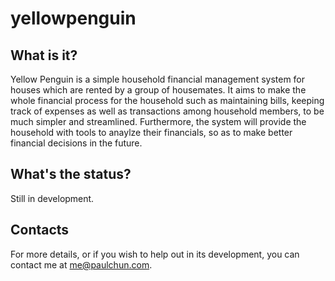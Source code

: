 yellowpenguin
=============

What is it?
-----------

Yellow Penguin is a simple household financial management system for houses which are rented by a group of housemates. It aims to make the whole financial process for the household such as maintaining bills, keeping track of expenses as well as transactions among household members, to be much simpler and streamlined. Furthermore, the system will provide the household with tools to anaylze their financials, so as to make better financial decisions in the future.

What's the status?
-----------------

Still in development.

Contacts
--------

For more details, or if you wish to help out in its development, you can contact me at me@paulchun.com.

